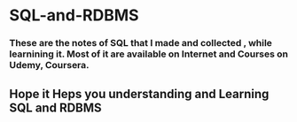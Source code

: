 # SQL-and-RDBMS
### These are the notes of SQL that I made and collected , while learnining it. Most of it are available on Internet and Courses on Udemy, Coursera.

## Hope it Heps you understanding and Learning SQL and RDBMS
